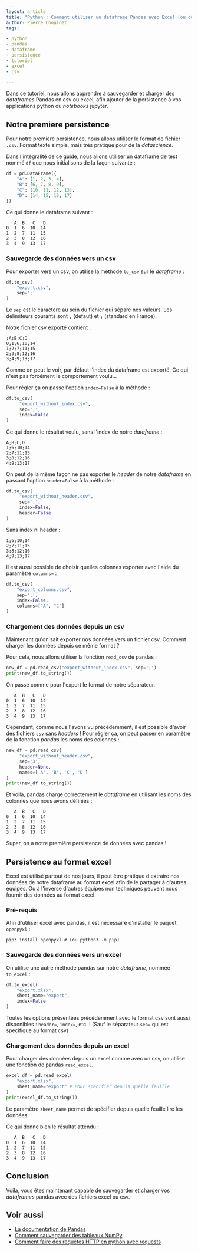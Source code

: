 ```yaml
---
layout: article
title: "Python : Comment utiliser un dataframe Pandas avec Excel (ou du CSV)"
author: Pierre Chopinet
tags:

- python
- pandas
- dataframe
- persistence
- tutoriel
- excel
- csv

---
```


Dans ce tutoriel, nous allons apprendre à sauvegarder et charger des _dataframes_ Pandas en csv ou excel, afin
ajouter de la persistence à vos applications python ou _notebooks_ jupyter. <!--more-->

## Notre premiere persistence

Pour notre première persistence, nous allons utiliser le format de fichier `.csv`. Format texte simple, mais très
pratique pour de la _datascience_.

Dans l'intégralité de ce guide, nous allons utiliser un dataframe de test nommé `df` que nous initialisons de la façon
suivante :

```python
df = pd.DataFrame({
    "A": [1, 2, 3, 4],
    "B": [6, 7, 8, 9],
    "C": [10, 11, 12, 13],
    "D": [14, 15, 16, 17]
})
```

Ce qui donne le dataframe suivant :

```
   A  B   C   D
0  1  6  10  14
1  2  7  11  15
2  3  8  12  16
3  4  9  13  17
```

### Sauvegarde des données vers un csv

Pour exporter vers un csv, on utilise la méthode `to_csv` sur le _dataframe_ :

```python
df.to_csv(
    "export.csv", 
    sep=';'
)
```

Le `sep` est le caractère au sein du fichier qui sépare nos valeurs. Les
délimiteurs courants sont `,` (défaut) et `;` (standard en France).

Notre fichier csv exporté contient :

```
;A;B;C;D
0;1;6;10;14
1;2;7;11;15
2;3;8;12;16
3;4;9;13;17
```

Comme on peut le voir, par défaut l'index du dataframe est exporté. Ce qui n'est pas forcément le comportement voulu...

Pour régler ça on passe l'option `index=False` à la méthode :

```python
df.to_csv(
     "export_without_index.csv",
     sep=';',
     index=False
)
```

Ce qui donne le résultat voulu, sans l'index de notre _dataframe_ :

```
A;B;C;D
1;6;10;14
2;7;11;15
3;8;12;16
4;9;13;17
```

On peut de la même façon ne pas exporter le _header_ de notre _dataframe_ en passant l'option `header=False` à la
méthode :

```python
df.to_csv(
     "export_without_header.csv",
     sep=';', 
     index=False,
     header=False
)
```

Sans index ni header :

```
1;6;10;14
2;7;11;15
3;8;12;16
4;9;13;17
```

Il est aussi possible de choisir quelles colonnes exporter avec l'aide du paramètre `columns=` :

```python
df.to_csv(
    "export_columns.csv",
    sep=';',
    index=False,
    columns=["A", "C"]
)
```

### Chargement des données depuis un csv

Maintenant qu'on sait exporter nos données vers un fichier csv.
Comment charger les données depuis ce même format ?

Pour cela, nous allons utiliser la fonction `read_csv` de pandas :

```python
new_df = pd.read_csv("export_without_index.csv", sep=';')
print(new_df.to_string())
```
On passe comme pour l'export le format de notre séparateur.

```
   A  B   C   D
0  1  6  10  14
1  2  7  11  15
2  3  8  12  16
3  4  9  13  17
```

Cependant, comme nous l'avons vu précédemment, il est possible d'avoir des fichiers `csv` sans _headers_ !
Pour régler ça, on peut passer en paramètre de la fonction _pandas_ les noms des colonnes :

```python
new_df = pd.read_csv(
     "export_without_header.csv",
     sep='3',
     header=None,
     names=['A', 'B', 'C', 'D']
)
print(new_df.to_string())
```

Et voilà, pandas charge correctement le _dataframe_ en utilisant les noms des colonnes que nous avons définies :

```
   A  B   C   D
0  1  6  10  14
1  2  7  11  15
2  3  8  12  16
3  4  9  13  17
```

Super, on a notre première persistence de données avec pandas !

## Persistence au format excel

Excel est utilisé partout de nos jours, il peut être pratique d'extraire nos données de notre dataframe au format excel
afin de le partager à d'autres équipes.
Ou à l'inverse d'autres équipes non techniques peuvent nous fournir des données au format excel.

### Pré-requis

Afin d'utiliser excel avec pandas, il est nécessaire d'installer le paquet `openpyxl` :

```shell
pip3 install openpyxl # (ou python3 -m pip)
```

### Sauvegarde des données vers un excel

On utilise une autre méthode pandas sur notre _dataframe_, nommée `to_excel` :

```python
df.to_excel(
    "export.xlsx",
    sheet_name="export",
    index=False
)
```

Toutes les options présentées précédemment avec le format csv sont aussi disponibles : `header=`, `index=`, etc. ! 
(Sauf le séparateur `sep=` qui est spécifique au format csv)

### Chargement des données depuis un excel

Pour charger des données depuis un excel comme avec un csv, on utilise une fonction de pandas `read_excel`.

```python
excel_df = pd.read_excel(
    "export.xlsx",
    sheet_name="export" # Pour spécifier depuis quelle feuille
)
print(excel_df.to_string())
```

Le paramètre `sheet_name` permet de spécifier depuis quelle feuille lire les données.

Ce qui donne bien le résultat attendu :

```
   A  B   C   D
0  1  6  10  14
1  2  7  11  15
2  3  8  12  16
3  4  9  13  17
```

## Conclusion

Voilà, vous êtes maintenant capable de sauvegarder et charger vos _dataframes_ pandas avec des fichiers excel ou csv.

## Voir aussi

- [La documentation de Pandas](https://pandas.pydata.org/docs/)
- [Comment sauvegarder des tableaux NumPy](https://blog.jaaj.dev/2022/01/25/Comment-sauvegarder-un-tableau-numpy.html)
- [Comment faire des requêtes HTTP en python avec requests](https://blog.jaaj.dev/2020/05/22/Comment-faire-des-requetes-http-en-python-avec-requests.html)

